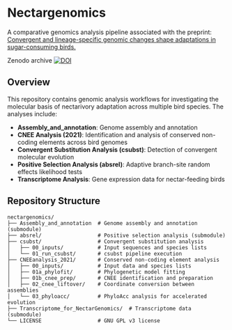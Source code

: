 # Nectargenomics

A comparative genomics analysis pipeline associated with the preprint: [Convergent and lineage-specific genomic changes shape adaptations in sugar-consuming birds.](https://www.biorxiv.org/content/10.1101/2024.08.30.610474v1)

Zenodo archive
[![DOI](https://zenodo.org/badge/260459714.svg)](https://doi.org/10.5281/zenodo.17403724)

## Overview

This repository contains genomic analysis workflows for investigating the molecular basis of nectarivory adaptation across multiple bird species. The analyses include:

- **Assembly_and_annotation**: Genome assembly and annotation
- **CNEE Analysis (2021)**: Identification and analysis of conserved non-coding elements across bird genomes
- **Convergent Substitution Analysis (csubst)**: Detection of convergent molecular evolution
- **Positive Selection Analysis (absrel)**: Adaptive branch-site random effects likelihood tests
- **Transcriptome Analysis**: Gene expression data for nectar-feeding birds

## Repository Structure

```
nectargenomics/
├── Assembly_and_annotation  # Genome assembly and annotation (submodule)
├── absrel/                  # Positive selection analysis (submodule)
├── csubst/                  # Convergent substitution analysis
│   ├── 00_inputs/           # Input sequences and species lists
│   └── 01_run_csubst/       # csubst pipeline execution
├── CNEEanalysis_2021/       # Conserved non-coding element analysis
│   ├── 00_inputs/           # Input data and species lists
│   ├── 01a_phylofit/        # Phylogenetic model fitting
│   ├── 01b_cnee_prep/       # CNEE identification and preparation
│   ├── 02_cnee_liftover/    # Coordinate conversion between assemblies
│   └── 03_phyloacc/         # PhyloAcc analysis for accelerated evolution
├── Transcriptome_for_NectarGenomics/  # Transcriptome data (submodule)
└── LICENSE                  # GNU GPL v3 license
```
